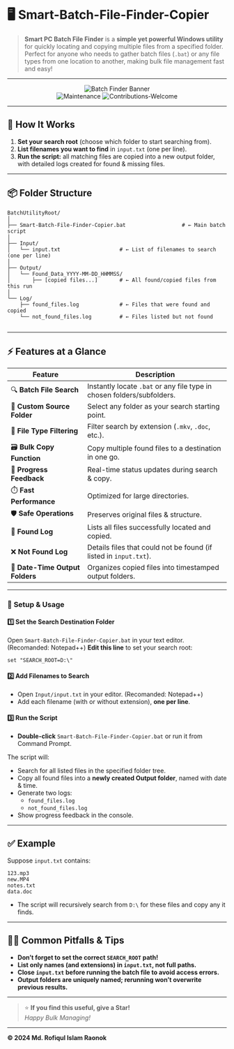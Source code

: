 # 🖥️ Smart-Batch-File-Finder-Copier

> **Smart PC Batch File Finder** is a **simple yet powerful Windows utility** for quickly locating and copying multiple files from a specified folder.  
> Perfect for anyone who needs to gather batch files (`.bat`) or any file types from one location to another, making bulk file management fast and easy!

---

<div align="center">

![Batch Finder Banner](https://img.shields.io/badge/Windows-Batch%20Utility-blue?style=for-the-badge&logo=windows)  
![Maintenance](https://img.shields.io/badge/Maintained-Yes-success?style=flat-square)
![Contributions-Welcome](https://img.shields.io/badge/Contributions-Welcome-brightgreen?style=flat-square)

</div>

---

## 🚦 How It Works

1. **Set your search root** (choose which folder to start searching from).
2. **List filenames you want to find** in `input.txt` (one per line).
3. **Run the script:** all matching files are copied into a new output folder, with detailed logs created for found & missing files.

---

## 📦 Folder Structure

```plaintext
BatchUtilityRoot/
│
├── Smart-Batch-File-Finder-Copier.bat                  # ← Main batch script
│
├── Input/
│   └── input.txt                   # ← List of filenames to search (one per line)
│
├── Output/
│   └── Found_Data_YYYY-MM-DD_HHMMSS/
│       ├── [copied files...]       # ← All found/copied files from this run
│
└── Log/
    ├── found_files.log             # ← Files that were found and copied
    └── not_found_files.log         # ← Files listed but not found


```

---

## ⚡ Features at a Glance

| Feature               | Description                                                                 |
|-----------------------|-----------------------------------------------------------------------------|
| 🔍 **Batch File Search**      | Instantly locate `.bat` or any file type in chosen folders/subfolders.    |
| 📂 **Custom Source Folder**   | Select any folder as your search starting point.                         |
| 🎯 **File Type Filtering**    | Filter search by extension (`.mkv`, `.doc`, etc.).                       |
| 🗃️ **Bulk Copy Function**     | Copy multiple found files to a destination in one go.                    |
| 💬 **Progress Feedback**      | Real-time status updates during search & copy.                           |
| ⏱️ **Fast Performance**       | Optimized for large directories.                                         |
| 🛡️ **Safe Operations**        | Preserves original files & structure.                                    |
| 📝 **Found Log**              | Lists all files successfully located and copied.                         |
| ❌ **Not Found Log**           | Details files that could not be found (if listed in `input.txt`).        |
| 📅 **Date-Time Output Folders**| Organizes copied files into timestamped output folders.                  |

---

### 🔧 **Setup & Usage**

#### 1️⃣ Set the Search Destination Folder

Open `Smart-Batch-File-Finder-Copier.bat` in your text editor. (Recomanded: Notepad++) 
**Edit this line** to set your search root:
```batch
set "SEARCH_ROOT=D:\"
```

#### 2️⃣ Add Filenames to Search

- Open `Input/input.txt` in your editor. (Recomanded: Notepad++)
- Add each filename (with or without extension), **one per line**.

#### 3️⃣ Run the Script

- **Double-click** `Smart-Batch-File-Finder-Copier.bat` or run it from Command Prompt.

The script will:
- Search for all listed files in the specified folder tree.
- Copy all found files into a **newly created Output folder**, named with date & time.
- Generate two logs:  
  - `found_files.log`
  - `not_found_files.log`
- Show progress feedback in the console.

---

## ✅ Example

Suppose `input.txt` contains:
```
123.mp3
new.MP4
notes.txt
data.doc
```
- The script will recursively search from `D:\` for these files and copy any it finds.

---

## 🙋‍♂️ Common Pitfalls & Tips

- **Don’t forget to set the correct `SEARCH_ROOT` path!**
- **List only names (and extensions) in `input.txt`, not full paths.**
- **Close `input.txt` before running the batch file to avoid access errors.**
- **Output folders are uniquely named; rerunning won’t overwrite previous results.**

---

> ⭐ **If you find this useful, give a Star!**  
> _Happy Bulk Managing!_

---

**© 2024 Md. Rofiqul Islam Raonok**
